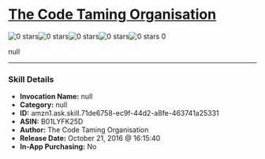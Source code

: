 # [The Code Taming Organisation](http://alexa.amazon.com/#skills/amzn1.ask.skill.71de6758-ec9f-44d2-a8fe-463741a25331)
![0 stars](../../images/ic_star_border_black_18dp_1x.png)![0 stars](../../images/ic_star_border_black_18dp_1x.png)![0 stars](../../images/ic_star_border_black_18dp_1x.png)![0 stars](../../images/ic_star_border_black_18dp_1x.png)![0 stars](../../images/ic_star_border_black_18dp_1x.png) 0

null

***

### Skill Details

* **Invocation Name:** null
* **Category:** null
* **ID:** amzn1.ask.skill.71de6758-ec9f-44d2-a8fe-463741a25331
* **ASIN:** B01LYFK25D
* **Author:** The Code Taming Organisation
* **Release Date:** October 21, 2016 @ 16:15:40
* **In-App Purchasing:** No
